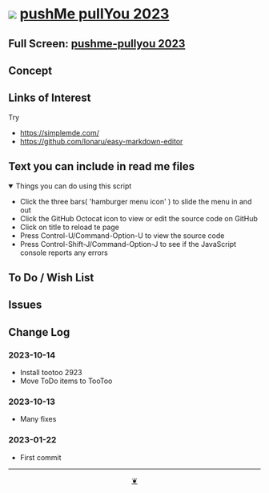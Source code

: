 # [![](https://pushme-pullyou.github.io/assets/svg/octicon.svg )](https://github.com/pushme-pullyou/2023/ "Source code on GitHub" ) [pushMe pullYou 2023]( https://pushme-pullyou.github.io/2023/ "Home page" )

<!--   @@@
<div class=iframe-resize ><iframe src=https://pushme-pullyou.github.io/2023/ height=100% width=100% ></iframe></div>
_"example.com" in a resizable window_
@@@  -->

## Full Screen: [pushme-pullyou 2023]( https://pushme-pullyou.github.io/2023/ )

## Concept

## Links of Interest

Try

* https://simplemde.com/
* https://github.com/Ionaru/easy-markdown-editor


## Text you can include in read me files

<details open >

<summary> Things you can do using this script</summary>

* Click the three bars( 'hamburger menu icon' ) to slide the menu in and out
* Click the GitHub Octocat icon to view or edit the source code on GitHub
* Click on title to reload te page
* Press Control-U/Command-Option-U to view the source code
* Press Control-Shift-J/Command-Option-J to see if the JavaScript console reports any errors

</details>

## To Do / Wish List



## Issues


## Change Log

### 2023-10-14

* Install tootoo 2923
* Move ToDo items to TooToo

### 2023-10-13

* Many fixes

### 2023-01-22

* First commit


***

<center title="Hello! Click me to go up to the top" ><a class=aDingbat href=javascript:window.scrollTo(0,0);> ❦ </a></center>
